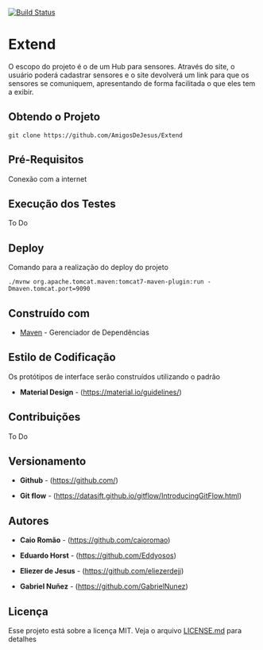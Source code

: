 [![Build Status](https://travis-ci.org/AmigosDeJesus/Extend.svg?branch=master)](https://travis-ci.org/AmigosDeJesus/Extend)
# Extend

O escopo do projeto é o de um Hub para sensores.
Através do site, o usuário poderá cadastrar sensores e o site devolverá um link para que os sensores se comuniquem, apresentando de forma facilitada o que eles tem a exibir.

## Obtendo o Projeto

`git clone https://github.com/AmigosDeJesus/Extend`

## Pré-Requisitos

Conexão com a internet

## Execução dos Testes

To Do

## Deploy

Comando para a realização do deploy do projeto

`./mvnw org.apache.tomcat.maven:tomcat7-maven-plugin:run -Dmaven.tomcat.port=9090`

## Construído com

* [Maven](https://maven.apache.org/) - Gerenciador de Dependências

## Estilo de Codificação

Os protótipos de interface serão construídos utilizando o padrão 

* **Material Design** - (https://material.io/guidelines/)

## Contribuições

To Do

## Versionamento

* **Github** - (https://github.com/)

* **Git flow** - (https://datasift.github.io/gitflow/IntroducingGitFlow.html)

## Autores

* **Caio Romão** - (https://github.com/caioromao)

* **Eduardo Horst** - (https://github.com/Eddyosos)

* **Eliezer de Jesus** - (https://github.com/eliezerdejj)

* **Gabriel Nuñez** - (https://github.com/GabrielNunez)

## Licença

Esse projeto está sobre a licença MIT. Veja o arquivo [LICENSE.md](LICENSE.md) para detalhes

